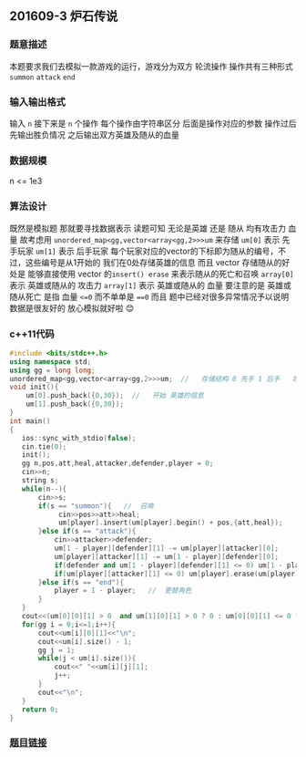 ##  201609-3 炉石传说
### 题意描述  
本题要求我们去模拟一款游戏的运行，游戏分为双方 轮流操作 操作共有三种形式 `summon` `attack` `end`
### 输入输出格式  
输入 `n` 接下来是 `n` 个操作 每个操作由字符串区分 后面是操作对应的参数 操作过后 先输出胜负情况 之后输出双方英雄及随从的血量
### 数据规模  
n <= 1e3  
### 算法设计 
既然是模拟题 那就要寻找数据表示 读题可知 无论是英雄 还是 随从 均有攻击力 血量 故考虑用 `unordered_map<gg,vector<array<gg,2>>>um` 来存储 `um[0]` 表示 先手玩家 `um[1]` 表示 后手玩家 每个玩家对应的vector的下标即为随从的编号，不过，这些编号是从1开始的 我们在0处存储英雄的信息 而且 vector 存储随从的好处是 能够直接使用 vector 的`insert() erase` 来表示随从的死亡和召唤 `array[0]` 表示 英雄或随从的 攻击力 `array[1]` 表示 英雄或随从的 血量
要注意的是 英雄或随从死亡 是指 血量 `<=0` 而不单单是 `==0` 而且 题中已经对很多异常情况予以说明 数据是很友好的 放心模拟就好啦 :blush:
### c++11代码  
```cpp
#include <bits/stdc++.h>
using namespace std;
using gg = long long;
unordered_map<gg,vector<array<gg,2>>>um;  //   存储结构 0 先手 1 后手   攻击0  血量1
void init(){
    um[0].push_back({0,30});  //   开始 英雄的信息
    um[1].push_back({0,30});
}
int main()
{
   ios::sync_with_stdio(false);
   cin.tie(0);
   init();
   gg n,pos,att,heal,attacker,defender,player = 0;
   cin>>n;
   string s;
   while(n--){
       cin>>s;
       if(s == "summon"){   //  召唤
            cin>>pos>>att>>heal;
            um[player].insert(um[player].begin() + pos,{att,heal});
       }else if(s == "attack"){
           cin>>attacker>>defender;
           um[1 - player][defender][1] -= um[player][attacker][0];
           um[player][attacker][1] -= um[1 - player][defender][0];
           if(defender and um[1 - player][defender][1] <= 0) um[1 - player].erase(um[1 - player].begin() + defender);
           if(um[player][attacker][1] <= 0) um[player].erase(um[player].begin() + attacker);
       }else if(s == "end"){
           player = 1 - player;   //  更替角色
       }
   }
   cout<<(um[0][0][1] > 0  and um[1][0][1] > 0 ? 0 : um[0][0][1] <= 0 ? -1 : 1)<<"\n";
   for(gg i = 0;i<=1;i++){
       cout<<um[i][0][1]<<"\n";
       cout<<um[i].size() - 1;
       gg j = 1;
       while(j < um[i].size()){
           cout<<" "<<um[i][j][1];
           j++;
       }
       cout<<"\n";
   }
   return 0;
}
```
### [题目链接](http://118.190.20.162/view.page?gpid=T45)  